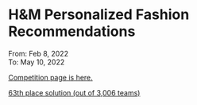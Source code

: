 # H&M Personalized Fashion Recommendations

From: Feb 8, 2022 \
To: May 10, 2022

[Competition page is here.](https://www.kaggle.com/competitions/h-and-m-personalized-fashion-recommendations)

[63th place solution (out of 3,006 teams)](https://www.kaggle.com/competitions/h-and-m-personalized-fashion-recommendations/discussion/324220)
